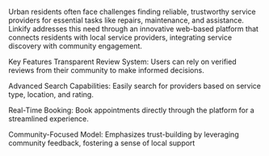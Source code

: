Urban residents often face challenges finding reliable, trustworthy service providers for essential tasks like repairs, maintenance, and assistance.
Linkify addresses this need through an innovative web-based platform that connects residents with local service providers, integrating service discovery with community engagement.

Key Features
Transparent Review System: Users can rely on verified reviews from their community to make informed decisions.

Advanced Search Capabilities: Easily search for providers based on service type, location, and rating.

Real-Time Booking: Book appointments directly through the platform for a streamlined experience.

Community-Focused Model: Emphasizes trust-building by leveraging community feedback, fostering a sense of local support

